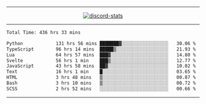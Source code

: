 <a href="https://www.github.com/ripavoid" target="_blank" rel="noreferrer">

-------

<div align='center'>
    <a href='https://discordapp.com/users/825178146797518881'>
        <img align='center' alt='discord-stats' src='https://api.discord-status.me/825178146797518881?nitro&boost=4&gradient=%231e0b1a%2C%23000000%2C%23000000%2C%23160316'></img>
    </a>
</div>

-------

<!--START_SECTION:waka-->

```txt
Total Time: 436 hrs 33 mins

Python            131 hrs 56 mins ███████▓░░░░░░░░░░░░░░░░░   30.06 %
TypeScript        96 hrs 14 mins  █████▒░░░░░░░░░░░░░░░░░░░   21.93 %
Lua               64 hrs 57 mins  ███▓░░░░░░░░░░░░░░░░░░░░░   14.80 %
Svelte            56 hrs 1 min    ███▒░░░░░░░░░░░░░░░░░░░░░   12.77 %
JavaScript        43 hrs 58 mins  ██▓░░░░░░░░░░░░░░░░░░░░░░   10.02 %
Text              16 hrs 1 min    █░░░░░░░░░░░░░░░░░░░░░░░░   03.65 %
HTML              3 hrs 48 mins   ▒░░░░░░░░░░░░░░░░░░░░░░░░   00.87 %
Bash              3 hrs 10 mins   ▒░░░░░░░░░░░░░░░░░░░░░░░░   00.72 %
SCSS              2 hrs 52 mins   ░░░░░░░░░░░░░░░░░░░░░░░░░   00.66 %
```

<!--END_SECTION:waka-->

-------
